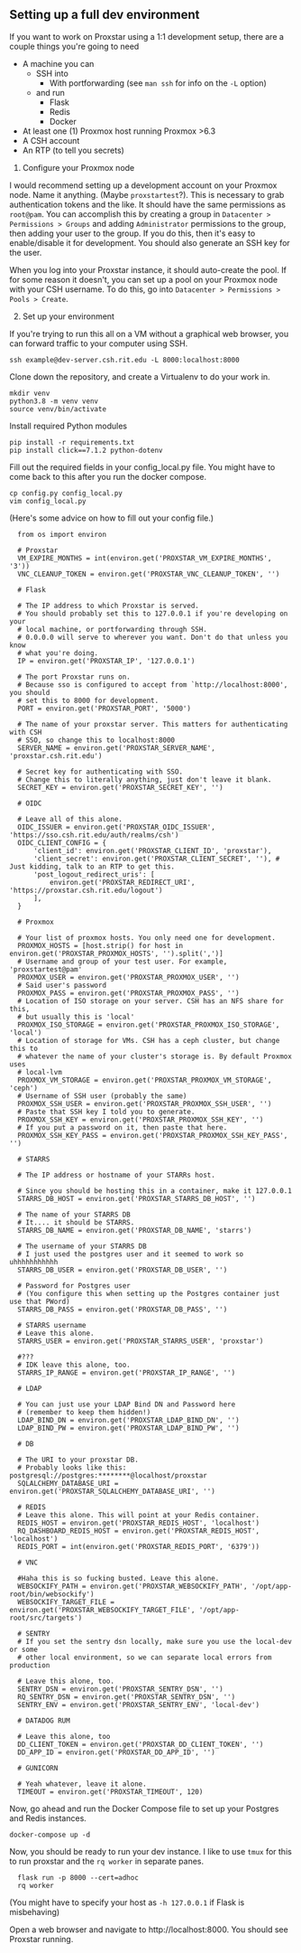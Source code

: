 ## Setting up a full dev environment

If you want to work on Proxstar using a 1:1 development setup, there are a couple things you're going to need

- A machine you can
    - SSH into
        - With portforwarding (see `man ssh` for info on the `-L` option)
    - and run
        - Flask
        - Redis
        - Docker
- At least one (1) Proxmox host running Proxmox >6.3
- A CSH account
- An RTP (to tell you secrets)

1. Configure your Proxmox node

I would recommend setting up a development account on your Proxmox node. Name it anything. (Maybe `proxstartest`?). This is necessary to grab authentication tokens and the like. It should have the same permissions as `root@pam`. You can accomplish this by creating a group in `Datacenter > Permissions > Groups` and adding `Administrator` permissions to the group, then adding your user to the group. If you do this, then it's easy to enable/disable it for development. You should also generate an SSH key for the user.

When you log into your Proxstar instance, it should auto-create the pool. If for some reason it doesn't, you can set up a pool on your Proxmox node with your CSH username. To do this, go into `Datacenter > Permissions > Pools > Create`.

2. Set up your environment

If you're trying to run this all on a VM without a graphical web browser, you can forward traffic to your computer using SSH.
```
ssh example@dev-server.csh.rit.edu -L 8000:localhost:8000
```

Clone down the repository, and create a Virtualenv to do your work in.
```
mkdir venv
python3.8 -m venv venv
source venv/bin/activate
```

Install required Python modules
```
pip install -r requirements.txt
pip install click==7.1.2 python-dotenv
```
Fill out the required fields in your config_local.py file. You might have to come back to this after you run the docker compose.
```
cp config.py config_local.py
vim config_local.py
```

(Here's some advice on how to fill out your config file.)
```
  from os import environ

  # Proxstar
  VM_EXPIRE_MONTHS = int(environ.get('PROXSTAR_VM_EXPIRE_MONTHS', '3'))
  VNC_CLEANUP_TOKEN = environ.get('PROXSTAR_VNC_CLEANUP_TOKEN', '')

  # Flask

  # The IP address to which Proxstar is served.
  # You should probably set this to 127.0.0.1 if you're developing on your
  # local machine, or portforwarding through SSH.
  # 0.0.0.0 will serve to wherever you want. Don't do that unless you know
  # what you're doing.
  IP = environ.get('PROXSTAR_IP', '127.0.0.1') 

  # The port Proxstar runs on.
  # Because sso is configured to accept from `http://localhost:8000', you should
  # set this to 8000 for development.
  PORT = environ.get('PROXSTAR_PORT', '5000')

  # The name of your proxstar server. This matters for authenticating with CSH
  # SSO, so change this to localhost:8000
  SERVER_NAME = environ.get('PROXSTAR_SERVER_NAME', 'proxstar.csh.rit.edu')

  # Secret key for authenticating with SSO.
  # Change this to literally anything, just don't leave it blank.
  SECRET_KEY = environ.get('PROXSTAR_SECRET_KEY', '')

  # OIDC

  # Leave all of this alone.
  OIDC_ISSUER = environ.get('PROXSTAR_OIDC_ISSUER', 'https://sso.csh.rit.edu/auth/realms/csh')
  OIDC_CLIENT_CONFIG = {
      'client_id': environ.get('PROXSTAR_CLIENT_ID', 'proxstar'),
      'client_secret': environ.get('PROXSTAR_CLIENT_SECRET', ''), # Just kidding, talk to an RTP to get this.
      'post_logout_redirect_uris': [
          environ.get('PROXSTAR_REDIRECT_URI', 'https://proxstar.csh.rit.edu/logout')
      ],
  }

  # Proxmox

  # Your list of proxmox hosts. You only need one for development.
  PROXMOX_HOSTS = [host.strip() for host in environ.get('PROXSTAR_PROXMOX_HOSTS', '').split(',')]
  # Username and group of your test user. For example, 'proxstartest@pam'
  PROXMOX_USER = environ.get('PROXSTAR_PROXMOX_USER', '')
  # Said user's password
  PROXMOX_PASS = environ.get('PROXSTAR_PROXMOX_PASS', '')
  # Location of ISO storage on your server. CSH has an NFS share for this,
  # but usually this is 'local'
  PROXMOX_ISO_STORAGE = environ.get('PROXSTAR_PROXMOX_ISO_STORAGE', 'local')
  # Location of storage for VMs. CSH has a ceph cluster, but change this to
  # whatever the name of your cluster's storage is. By default Proxmox uses
  # local-lvm
  PROXMOX_VM_STORAGE = environ.get('PROXSTAR_PROXMOX_VM_STORAGE', 'ceph')
  # Username of SSH user (probably the same)
  PROXMOX_SSH_USER = environ.get('PROXSTAR_PROXMOX_SSH_USER', '')
  # Paste that SSH key I told you to generate.
  PROXMOX_SSH_KEY = environ.get('PROXSTAR_PROXMOX_SSH_KEY', '')
  # If you put a password on it, then paste that here.
  PROXMOX_SSH_KEY_PASS = environ.get('PROXSTAR_PROXMOX_SSH_KEY_PASS', '')

  # STARRS

  # The IP address or hostname of your STARRs host.

  # Since you should be hosting this in a container, make it 127.0.0.1
  STARRS_DB_HOST = environ.get('PROXSTAR_STARRS_DB_HOST', '')

  # The name of your STARRS DB
  # It.... it should be STARRS.
  STARRS_DB_NAME = environ.get('PROXSTAR_DB_NAME', 'starrs')

  # The username of your STARRS DB
  # I just used the postgres user and it seemed to work so uhhhhhhhhhhh
  STARRS_DB_USER = environ.get('PROXSTAR_DB_USER', '')

  # Password for Postgres user
  # (You configure this when setting up the Postgres container just use that PWord)
  STARRS_DB_PASS = environ.get('PROXSTAR_DB_PASS', '')

  # STARRS username
  # Leave this alone.
  STARRS_USER = environ.get('PROXSTAR_STARRS_USER', 'proxstar')

  #???
  # IDK leave this alone, too.
  STARRS_IP_RANGE = environ.get('PROXSTAR_IP_RANGE', '')

  # LDAP

  # You can just use your LDAP Bind DN and Password here
  # (remember to keep them hidden!)
  LDAP_BIND_DN = environ.get('PROXSTAR_LDAP_BIND_DN', '')
  LDAP_BIND_PW = environ.get('PROXSTAR_LDAP_BIND_PW', '')

  # DB

  # The URI to your proxstar DB.
  # Probably looks like this: postgresql://postgres:********@localhost/proxstar
  SQLALCHEMY_DATABASE_URI = environ.get('PROXSTAR_SQLALCHEMY_DATABASE_URI', '')

  # REDIS
  # Leave this alone. This will point at your Redis container.
  REDIS_HOST = environ.get('PROXSTAR_REDIS_HOST', 'localhost')
  RQ_DASHBOARD_REDIS_HOST = environ.get('PROXSTAR_REDIS_HOST', 'localhost')
  REDIS_PORT = int(environ.get('PROXSTAR_REDIS_PORT', '6379'))

  # VNC

  #Haha this is so fucking busted. Leave this alone.
  WEBSOCKIFY_PATH = environ.get('PROXSTAR_WEBSOCKIFY_PATH', '/opt/app-root/bin/websockify')
  WEBSOCKIFY_TARGET_FILE = environ.get('PROXSTAR_WEBSOCKIFY_TARGET_FILE', '/opt/app-root/src/targets')

  # SENTRY
  # If you set the sentry dsn locally, make sure you use the local-dev or some
  # other local environment, so we can separate local errors from production

  # Leave this alone, too.
  SENTRY_DSN = environ.get('PROXSTAR_SENTRY_DSN', '')
  RQ_SENTRY_DSN = environ.get('PROXSTAR_SENTRY_DSN', '')
  SENTRY_ENV = environ.get('PROXSTAR_SENTRY_ENV', 'local-dev')

  # DATADOG RUM

  # Leave this alone, too
  DD_CLIENT_TOKEN = environ.get('PROXSTAR_DD_CLIENT_TOKEN', '')
  DD_APP_ID = environ.get('PROXSTAR_DD_APP_ID', '')

  # GUNICORN

  # Yeah whatever, leave it alone.
  TIMEOUT = environ.get('PROXSTAR_TIMEOUT', 120)
```

Now, go ahead and run the Docker Compose file to set up your Postgres and Redis instances.

```
docker-compose up -d
```

Now, you should be ready to run your dev instance. I like to use `tmux` for this to run proxstar and the `rq worker` in separate panes.

```
  flask run -p 8000 --cert=adhoc
  rq worker
```

(You might have to specify your host as `-h 127.0.0.1` if Flask is misbehaving)

Open a web browser and navigate to http://localhost:8000. You should see Proxstar running.
